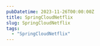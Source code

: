 ```yaml
---
pubDatetime: 2023-11-26T00:00:00Z
title: SpringCloudNetflix
slug: SpringCloudNetflix
tags:
  - "SpringCloudNetflix"
---
```



